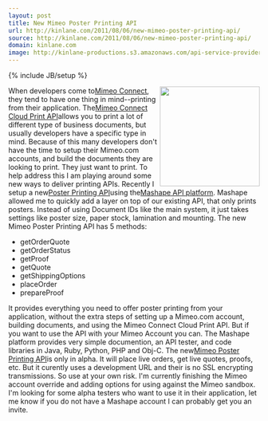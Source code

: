 ```yaml
---
layout: post
title: New Mimeo Poster Printing API
url: http://kinlane.com/2011/08/06/new-mimeo-poster-printing-api/
source: http://kinlane.com/2011/08/06/new-mimeo-poster-printing-api/
domain: kinlane.com
image: http://kinlane-productions.s3.amazonaws.com/api-service-providers/mashape-logo.png
---
```

{% include JB/setup %}<p><!DOCTYPE html PUBLIC "-//W3C//DTD XHTML 1.0 Transitional//EN"
    "http://www.w3.org/TR/xhtml1/DTD/xhtml1-transitional.dtd">
<html xmlns="http://www.w3.org/1999/xhtml">
  <head>
    <title></title>
  </head>
  <body>
    <a title="Mashape API Platform" href="http://www.mashape.com/"><img src="http://kinlane-productions.s3.amazonaws.com/api-service-providers/mashape-logo.png" alt="" width="200" align=
    "right" /></a>When developers come to<a title="Mimeo Connect" href="http://developer.mimeo.com/">Mimeo Connect</a>, they tend to have one thing in mind--printing from their application.
    The<a title="Mimeo Cloud Print API" href="http://developer.mimeo.com/">Mimeo Connect Cloud Print API</a>allows you to print a lot of different type of business documents, but usually developers
    have a specific type in mind. Because of this many developers don't have the time to setup their Mimeo.com accounts, and build the documents they are looking to print. They just want to print. To
    help address this I am playing around some new ways to deliver printing APIs. Recently I setup a new<a title="Poster Printing API" href="http://www.mashape.com/apis/Poster+Printing+API">Poster
    Printing API</a>using the<a title="Mashape API Platform" href="http://www.mashape.com/">Mashape API platform</a>. Mashape allowed me to quickly add a layer on top of our existing API, that only
    prints posters. Instead of using Document IDs like the main system, it just takes settings like poster size, paper stock, lamination and mounting. The new Mimeo Poster Printing API has 5 methods:
    <img src="http://kinlane-productions.s3.amazonaws.com/mimeo/posters-sample.png" alt="" align="right" />
    <ul class="mainlist">
      <li>getOrderQuote
      </li>
      <li>getOrderStatus
      </li>
      <li>getProof
      </li>
      <li>getQuote
      </li>
      <li>getShippingOptions
      </li>
      <li>placeOrder
      </li>
      <li>prepareProof
      </li>
    </ul>It provides everything you need to offer poster printing from your application, without the extra steps of setting up a Mimeo.com account, building documents, and using the Mimeo Connect
    Cloud Print API. But if you want to use the API with your Mimeo Account you can. The Mashape platform provides very simple documention, an API tester, and code libraries in Java, Ruby, Python,
    PHP and Obj-C. The new<a title="Mimeo Poster Printing API" href="http://www.mashape.com/apis/Poster+Printing+API">Mimeo Poster Printing API</a>is only in alpha. It will place live orders, get
    live quotes, proofs, etc. But it curently uses a development URL and their is no SSL encrypting transmissions. So use at your own risk. I'm currently finishing the Mimeo account override and
    adding options for using against the Mimeo sandbox. I'm looking for some alpha testers who want to use it in their application, let me know if you do not have a Mashape account I can probably get
    you an invite.
  </body>
</html></p>
